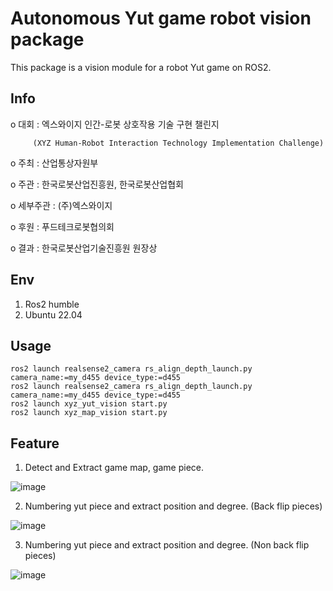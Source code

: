 # Autonomous Yut game robot vision package
This package is a vision module for a robot Yut game on ROS2.

## Info
 o 대회 : 엑스와이지 인간-로봇 상호작용 기술 구현 챌린지 
         
         (XYZ Human-Robot Interaction Technology Implementation Challenge)
 
 o 주최 : 산업통상자원부
 
 o 주관 : 한국로봇산업진흥원, 한국로봇산업협회
 
 o 세부주관 : (주)엑스와이지
 
 o 후원 : 푸드테크로봇협의회
 
 o 결과 : 한국로봇산업기술진흥원 원장상

## Env

1. Ros2 humble
2. Ubuntu 22.04

## Usage

```
ros2 launch realsense2_camera rs_align_depth_launch.py camera_name:=my_d455 device_type:=d455
ros2 launch realsense2_camera rs_align_depth_launch.py camera_name:=my_d455 device_type:=d455
ros2 launch xyz_yut_vision start.py
ros2 launch xyz_map_vision start.py
```

## Feature
1. Detect and Extract game map, game piece.
   
![image](https://github.com/user-attachments/assets/7792feb2-df37-4a4e-95ed-13a4ef4285c3)

2. Numbering yut piece and extract position and degree. (Back flip pieces)
   
![image](https://github.com/user-attachments/assets/c85a1625-d5e6-49e2-ab60-e38377e14de8)

3. Numbering yut piece and extract position and degree. (Non back flip pieces)
   
![image](https://github.com/user-attachments/assets/9c90b4c8-1efd-4fff-ab05-0676596aa052)
